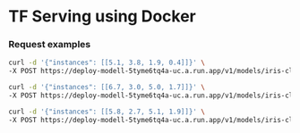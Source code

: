 # TF Serving using Docker

### Request examples

```bash
curl -d '{"instances": [[5.1, 3.8, 1.9, 0.4]]}' \
-X POST https://deploy-modell-5tyme6tq4a-uc.a.run.app/v1/models/iris-classifier:predict
```
```bash
curl -d '{"instances": [[6.7, 3.0, 5.0, 1.7]]}' \
-X POST https://deploy-modell-5tyme6tq4a-uc.a.run.app/v1/models/iris-classifier:predict
```
```bash
curl -d '{"instances": [[5.8, 2.7, 5.1, 1.9]]}' \
-X POST https://deploy-modell-5tyme6tq4a-uc.a.run.app/v1/models/iris-classifier:predict
```
